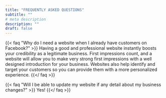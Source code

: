 ```yaml
---
title: "FREQUENTLY ASKED QUESTIONS"
subtitle: ""
# meta description
description: ""
draft: false
---
```



{{< faq "Why do I need a website when I already have customers on Facebook?" >}}
Having a good and professional website instantly boosts your credibility as a legitimate business. First impressions count, and a website will allow you to make very strong first impressions with a well designed introduction for your business. Websites also help identify and target your customers so you can provide them with a more personalized experience. 
{{</ faq >}}




{{< faq "Will I be able to update my website if any detail about my business changes?" >}}
Yes! 
{{</ faq >}}
